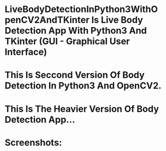 # LiveBodyDetectionInPython3WithOpenCV2AndTKinter Is Live Body Detection App With Python3 And TKinter (GUI - Graphical User Interface)
# This Is Seccond Version Of Body Detection In Python3 And OpenCV2.
# This Is The Heavier Version Of Body Detection App...

# Screenshots:
